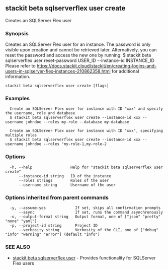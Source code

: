 ## stackit beta sqlserverflex user create

Creates an SQLServer Flex user

### Synopsis

Creates an SQLServer Flex user for an instance.
The password is only visible upon creation and cannot be retrieved later.
Alternatively, you can reset the password and access the new one by running:
  $ stackit beta sqlserverflex user reset-password USER_ID --instance-id INSTANCE_ID
Please refer to https://docs.stackit.cloud/stackit/en/creating-logins-and-users-in-sqlserver-flex-instances-210862358.html for additional information.

```
stackit beta sqlserverflex user create [flags]
```

### Examples

```
  Create an SQLServer Flex user for instance with ID "xxx" and specify the username, role and database
  $ stackit beta sqlserverflex user create --instance-id xxx --username johndoe --roles my-role --database my-database

  Create an SQLServer Flex user for instance with ID "xxx", specifying multiple roles
  $ stackit beta sqlserverflex user create --instance-id xxx --username johndoe --roles "my-role-1,my-role-2
```

### Options

```
  -h, --help                 Help for "stackit beta sqlserverflex user create"
      --instance-id string   ID of the instance
      --roles strings        Roles of the user
      --username string      Username of the user
```

### Options inherited from parent commands

```
  -y, --assume-yes             If set, skips all confirmation prompts
      --async                  If set, runs the command asynchronously
  -o, --output-format string   Output format, one of ["json" "pretty" "none" "yaml"]
  -p, --project-id string      Project ID
      --verbosity string       Verbosity of the CLI, one of ["debug" "info" "warning" "error"] (default "info")
```

### SEE ALSO

* [stackit beta sqlserverflex user](./stackit_beta_sqlserverflex_user.md)	 - Provides functionality for SQLServer Flex users

